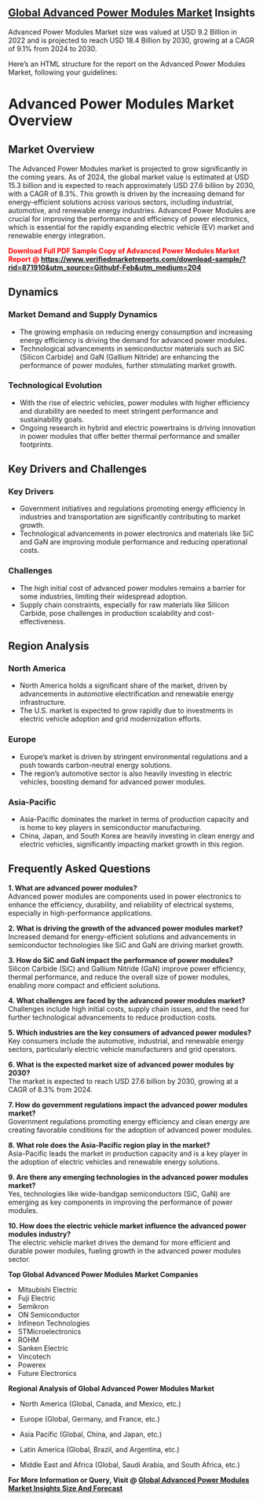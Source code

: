 <h2><a href="https://www.verifiedmarketreports.com/download-sample/?rid=871910&amp;utm_source=Githubf&amp;utm_medium=204" target="_blank">Global Advanced Power Modules Market</a> Insights</h2><p>Advanced Power Modules Market size was valued at USD 9.2 Billion in 2022 and is projected to reach USD 18.4 Billion by 2030, growing at a CAGR of 9.1% from 2024 to 2030.</p><p>Here’s an HTML structure for the report on the Advanced Power Modules Market, following your guidelines: <!DOCTYPE html> <html lang="en"> <head> <meta charset="UTF-8"> <meta name="viewport" content="width=device-width, initial-scale=1.0"> <meta name="description" content="In-depth market overview of the Advanced Power Modules market, including industry dynamics, drivers, challenges, and region analysis."> <title>Advanced Power Modules Market Overview</title> </head> <body> <h1>Advanced Power Modules Market Overview</h1> <h2>Market Overview</h2> <p>The Advanced Power Modules market is projected to grow significantly in the coming years. As of 2024, the global market value is estimated at USD 15.3 billion and is expected to reach approximately USD 27.6 billion by 2030, with a CAGR of 8.3%. This growth is driven by the increasing demand for energy-efficient solutions across various sectors, including industrial, automotive, and renewable energy industries. Advanced Power Modules are crucial for improving the performance and efficiency of power electronics, which is essential for the rapidly expanding electric vehicle (EV) market and renewable energy integration.</p> <p><strong><p><span class=""><span style="color: #ff0000;"><strong>Download Full PDF Sample Copy of Advanced Power Modules Market Report</strong> @ </span><a href="https://www.verifiedmarketreports.com/download-sample/?rid=871910&amp;utm_source=Githubf-Feb&amp;utm_medium=204" target="_blank">https://www.verifiedmarketreports.com/download-sample/?rid=871910&amp;utm_source=Githubf-Feb&amp;utm_medium=204</a></span></p></strong></p> <h2>Dynamics</h2> <p><strong><h3>Market Demand and Supply Dynamics</h3></strong></p> <ul> <li>The growing emphasis on reducing energy consumption and increasing energy efficiency is driving the demand for advanced power modules.</li> <li>Technological advancements in semiconductor materials such as SiC (Silicon Carbide) and GaN (Gallium Nitride) are enhancing the performance of power modules, further stimulating market growth.</li> </ul> <p><strong><h3>Technological Evolution</h3></strong></p> <ul> <li>With the rise of electric vehicles, power modules with higher efficiency and durability are needed to meet stringent performance and sustainability goals.</li> <li>Ongoing research in hybrid and electric powertrains is driving innovation in power modules that offer better thermal performance and smaller footprints.</li> </ul> <h2>Key Drivers and Challenges</h2> <p><strong><h3>Key Drivers</h3></strong></p> <ul> <li>Government initiatives and regulations promoting energy efficiency in industries and transportation are significantly contributing to market growth.</li> <li>Technological advancements in power electronics and materials like SiC and GaN are improving module performance and reducing operational costs.</li> </ul> <p><strong><h3>Challenges</h3></strong></p> <ul> <li>The high initial cost of advanced power modules remains a barrier for some industries, limiting their widespread adoption.</li> <li>Supply chain constraints, especially for raw materials like Silicon Carbide, pose challenges in production scalability and cost-effectiveness.</li> </ul> <h2>Region Analysis</h2> <p><strong><h3>North America</h3></strong></p> <ul> <li>North America holds a significant share of the market, driven by advancements in automotive electrification and renewable energy infrastructure.</li> <li>The U.S. market is expected to grow rapidly due to investments in electric vehicle adoption and grid modernization efforts.</li> </ul> <p><strong><h3>Europe</h3></strong></p> <ul> <li>Europe’s market is driven by stringent environmental regulations and a push towards carbon-neutral energy solutions.</li> <li>The region’s automotive sector is also heavily investing in electric vehicles, boosting demand for advanced power modules.</li> </ul> <p><strong><h3>Asia-Pacific</h3></strong></p> <ul> <li>Asia-Pacific dominates the market in terms of production capacity and is home to key players in semiconductor manufacturing.</li> <li>China, Japan, and South Korea are heavily investing in clean energy and electric vehicles, significantly impacting market growth in this region.</li> </ul> <h2>Frequently Asked Questions</h2> <p><strong>1. What are advanced power modules?</strong><br>Advanced power modules are components used in power electronics to enhance the efficiency, durability, and reliability of electrical systems, especially in high-performance applications.</p> <p><strong>2. What is driving the growth of the advanced power modules market?</strong><br>Increased demand for energy-efficient solutions and advancements in semiconductor technologies like SiC and GaN are driving market growth.</p> <p><strong>3. How do SiC and GaN impact the performance of power modules?</strong><br>Silicon Carbide (SiC) and Gallium Nitride (GaN) improve power efficiency, thermal performance, and reduce the overall size of power modules, enabling more compact and efficient solutions.</p> <p><strong>4. What challenges are faced by the advanced power modules market?</strong><br>Challenges include high initial costs, supply chain issues, and the need for further technological advancements to reduce production costs.</p> <p><strong>5. Which industries are the key consumers of advanced power modules?</strong><br>Key consumers include the automotive, industrial, and renewable energy sectors, particularly electric vehicle manufacturers and grid operators.</p> <p><strong>6. What is the expected market size of advanced power modules by 2030?</strong><br>The market is expected to reach USD 27.6 billion by 2030, growing at a CAGR of 8.3% from 2024.</p> <p><strong>7. How do government regulations impact the advanced power modules market?</strong><br>Government regulations promoting energy efficiency and clean energy are creating favorable conditions for the adoption of advanced power modules.</p> <p><strong>8. What role does the Asia-Pacific region play in the market?</strong><br>Asia-Pacific leads the market in production capacity and is a key player in the adoption of electric vehicles and renewable energy solutions.</p> <p><strong>9. Are there any emerging technologies in the advanced power modules market?</strong><br>Yes, technologies like wide-bandgap semiconductors (SiC, GaN) are emerging as key components in improving the performance of power modules.</p> <p><strong>10. How does the electric vehicle market influence the advanced power modules industry?</strong><br>The electric vehicle market drives the demand for more efficient and durable power modules, fueling growth in the advanced power modules sector.</p> </body> </html> </p><p><strong>Top Global Advanced Power Modules Market Companies</strong></p><div data-test-id=""><p><li>Mitsubishi Electric</li><li> Fuji Electric</li><li> Semikron</li><li> ON Semiconductor</li><li> Infineon Technologies</li><li> STMicroelectronics</li><li> ROHM</li><li> Sanken Electric</li><li> Vincotech</li><li> Powerex</li><li> Future Electronics</li></p><div><strong>Regional Analysis of&nbsp;Global Advanced Power Modules Market</strong></div><ul><li dir="ltr"><p dir="ltr">North America&nbsp;(Global, Canada, and Mexico, etc.)</p></li><li dir="ltr"><p dir="ltr">Europe (Global, Germany, and France, etc.)</p></li><li dir="ltr"><p dir="ltr">Asia Pacific&nbsp;(Global, China, and Japan, etc.)</p></li><li dir="ltr"><p dir="ltr">Latin America&nbsp;(Global, Brazil, and Argentina, etc.)</p></li><li dir="ltr">Middle East and Africa&nbsp;(Global, Saudi Arabia, and South Africa, etc.)</li></ul><p><strong>For More Information or Query, Visit @&nbsp;</strong><strong><a href="https://www.verifiedmarketreports.com/product/advanced-power-modules-market/?utm_source=Githubf&amp;utm_medium=204" target="_blank">Global Advanced Power Modules Market Insights Size And Forecast</a></strong></p></div>
